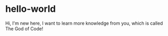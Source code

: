 # hello-world
Hi, I'm new here, I want to learn more knowledge from you, which is called The God of Code!
